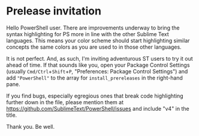 # Prelease invitation

Hello PowerShell user. There are improvements underway to bring the
syntax highlighting for PS more in line with the other Sublime Text
languages. This means your color scheme should start highlighting
similar concepts the same colors as you are used to in those other
languages.

It is not perfect. And, as such, I'm inviting adventurous ST users to
try it out ahead of time. If that sounds like you, open your Package
Control Settings (usually `Cmd/Ctrl`+`Shift`+`P`, "Preferences: Package
Control Settings") and add `"PowerShell"` to the array for
`install_prereleases` in the right-hand pane.

If you find bugs, especially egregious ones that break code
highlighting further down in the file, please mention them at
https://github.com/SublimeText/PowerShell/issues and include "v4" in
the title.

Thank you. Be well.
